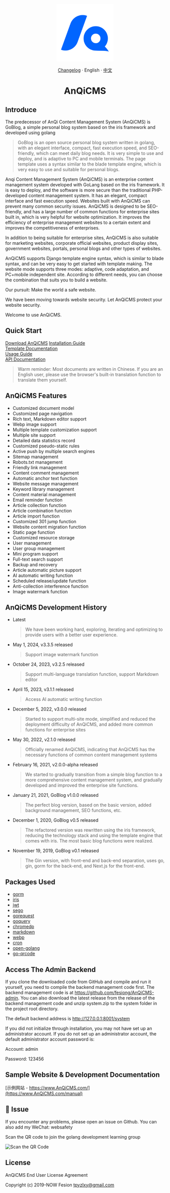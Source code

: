 <div align="center"><a name="readme-top"></a>

<img height="180" src="docs/anqicms.svg" />

[Changelog](./CHANGELOG.md) · English · [中文](./README-zh_CN.md)

# AnQiCMS

</div>

## Introduce

The predecessor of AnQi Content Management System (AnQiCMS) is GoBlog, a simple personal blog system based on the iris framework and developed using golang

> GoBlog is an open source personal blog system written in golang, with an elegant interface, compact, fast execution speed, and SEO-friendly, which can meet daily blog needs. It is very simple to use and deploy, and is adaptive to PC and mobile terminals. The page template uses a syntax similar to the blade template engine, which is very easy to use and suitable for personal blogs.

Anqi Content Management System (AnQiCMS) is an enterprise content management system developed with GoLang based on the iris framework. It is easy to deploy, and the software is more secure than the traditional PHP-developed content management system. It has an elegant, compact interface and fast execution speed. Websites built with AnQiCMS can prevent many common security issues. AnQiCMS is designed to be SEO-friendly, and has a large number of common functions for enterprise sites built in, which is very helpful for website optimization. It improves the efficiency of enterprise management websites to a certain extent and improves the competitiveness of enterprises.

In addition to being suitable for enterprise sites, AnQiCMS is also suitable for marketing websites, corporate official websites, product display sites, government websites, portals, personal blogs and other types of websites.

AnQiCMS supports Django template engine syntax, which is similar to blade syntax, and can be very easy to get started with template making. The website mode supports three modes: adaptive, code adaptation, and PC+mobile independent site. According to different needs, you can choose the combination that suits you to build a website.

Our pursuit: Make the world a safe website.

We have been moving towards website security. Let AnQiCMS protect your website security.

Welcome to use AnQiCMS.

## Quick Start

[Download AnQiCMS](https://github.com/fesiong/goblog/releases)
[Installation Guide](https://www.AnQiCMS.com/help-basic/210.html)  
[Template Documentation](https://www.AnQiCMS.com/manual)  
[Usage Guide](https://www.AnQiCMS.com/help)  
[API Documentation](https://www.AnQiCMS.com/anqiapi)

> Warm reminder: Most documents are written in Chinese. If you are an English user, please use the browser's built-in translation function to translate them yourself.

## AnQiCMS Features

- Customized document model
- Customized page navigation
- Rich text, Markdown editor support
- Webp image support
- Multiple template customization support
- Multiple site support
- Detailed data statistics record
- Customized pseudo-static rules
- Active push by multiple search engines
- Sitemap management
- Robots.txt management
- Friendly link management
- Content comment management
- Automatic anchor text function
- Website message management
- Keyword library management
- Content material management
- Email reminder function
- Article collection function
- Article combination function
- Article import function
- Customized 301 jump function
- Website content migration function
- Static page function
- Customized resource storage
- User management
- User group management
- Mini program support
- Full-text search support
- Backup and recovery
- Article automatic picture support
- AI automatic writing function
- Scheduled release/update function
- Anti-collection interference function
- Image watermark function

## AnQiCMS Development History

- Latest
  > We have been working hard, exploring, iterating and optimizing to provide users with a better user experience.
- May 1, 2024, v3.3.5 released
  > Support image watermark function
- October 24, 2023, v3.2.5 released
  > Support multi-language translation function, support Markdown editor
- April 15, 2023, v3.1.1 released
  > Access AI automatic writing function
- December 5, 2022, v3.0.0 released
  > Started to support multi-site mode, simplified and reduced the deployment difficulty of AnQiCMS, and added more common functions for enterprise sites
- May 30, 2022, v2.1.0 released
  > Officially renamed AnQiCMS, indicating that AnQiCMS has the necessary functions of common content management systems
- February 16, 2021, v2.0.0-alpha released
  > We started to gradually transition from a simple blog function to a more comprehensive content management system, and gradually developed and improved the enterprise site functions.
- January 21, 2021, GoBlog v1.0.0 released
  > The perfect blog version, based on the basic version, added background management, SEO functions, etc.
- December 1, 2020, GoBlog v0.5 released
  > The refactored version was rewritten using the iris framework, reducing the technology stack and using the template engine that comes with iris. The most basic blog functions were realized.
- November 19, 2019, GoBlog v0.1 released
  > The Gin version, with front-end and back-end separation, uses go, gin, gorm for the back-end, and Next.js for the front-end.

## Packages Used

- [gorm](https://github.com/go-gorm/gorm)
- [iris](https://github.com/kataras/iris)
- [jwt](https://github.com/golang-jwt/jwt)
- [sego](https://github.com/huichen/sego)
- [gorequest](https://github.com/parnurzeal/gorequest)
- [goquery](https://github.com/PuerkitoBio/goquery)
- [chromedp](https://github.com/chromedp/chromedp)
- [markdown](https://github.com/gomarkdown/markdown)
- [webp](https://github.com/chai2010/webp)
- [cron](https://github.com/robfig/cron)
- [open-golang](https://github.com/skratchdot/open-golang)
- [go-qrcode](https://github.com/skip2/go-qrcode)

## Access The Admin Backend
If you clone the downloaded code from GitHub and compile and run it yourself, you need to compile the backend management code first. The backend management code is at https://github.com/fesiong/AnQiCMS-admin.
You can also download the latest release from the release of the backend management code and unzip system.zip to the system folder in the project root directory.

The default backend address is http://127.0.0.1:8001/system

If you did not initialize through installation, you may not have set up an administrator account. If you do not set up an administrator account, the default administrator account password is:

Account: admin

Password: 123456

## Sample Website & Development Documentation
[示例网站 - https://www.AnQiCMS.com/](https://www.AnQiCMS.com/manual)


## 👥 Issue
If you encounter any problems, please open an issue on Github.
You can also add my WeChat: websafety

Scan the QR code to join the golang development learning group

![Scan the QR Code](https://www.AnQiCMS.com/uploads/202211/09/1a55bfcde55aa2d6.webp)

## License
AnQiCMS End User License Agreement

Copyright (c) 2019-NOW  Fesion <tpyzlxy@gmail.com>
